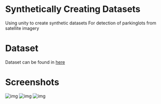 # Synthetically Creating Datasets
Using unity to create synthetic datasets
For detection of parkinglots from satellite imagery

# Dataset
Dataset can be found in [here](https://github.com/spiyer99/synthetic-data-creation/tree/master/Assets/dataset.csv)

# Screenshots

![img](https://raw.githubusercontent.com/spiyer99/synthetic-data-creation/master/Assets/screenshots/screen_768x768_126.jpg)
![img](https://raw.githubusercontent.com/spiyer99/synthetic-data-creation/master/Assets/screenshots/screen_768x768_346.jpg)
![img](https://raw.githubusercontent.com/spiyer99/synthetic-data-creation/master/Assets/screenshots/screen_768x768_3.jpg)


 
